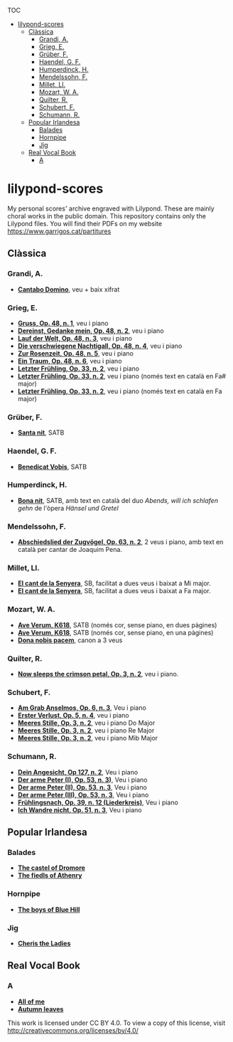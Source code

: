 TOC

- [lilypond-scores](#lilypond-scores)
  - [Clàssica](#clàssica)
    - [Grandi, A.](#grandi-a)
    - [Grieg, E.](#grieg-e)
    - [Grüber, F.](#grüber-f)
    - [Haendel, G. F.](#haendel-g-f)
    - [Humperdinck, H.](#humperdinck-h)
    - [Mendelssohn, F.](#mendelssohn-f)
    - [Millet, Ll.](#millet-ll)
    - [Mozart, W. A.](#mozart-w-a)
    - [Quilter, R.](#quilter-r)
    - [Schubert, F.](#schubert-f)
    - [Schumann, R.](#schumann-r)
  - [Popular Irlandesa](#popular-irlandesa)
    - [Balades](#balades)
    - [Hornpipe](#hornpipe)
    - [Jig](#jig)
  - [Real Vocal Book](#real-vocal-book)
    - [A](#a)

# lilypond-scores

My personal scores' archive engraved with Lilypond. These are mainly choral works in the public domain. This repository contains only the Lilypond files. You will find their PDFs on my website https://www.garrigos.cat/partitures

## Clàssica

### Grandi, A.

- **[Cantabo Domino](Grandi/cantabo-domino.ly)**, veu  + baix xifrat

### Grieg, E.

- **[Gruss, Op. 48, n. 1](Grieg/Gruss.ly)**, veu i piano
- **[Dereinst, Gedanke mein, Op. 48, n. 2](Grieg/Dereinst-gedanke-mein.ly)**, veu i piano
- **[Lauf der Welt, Op. 48, n. 3](Grieg/lauf-der-welt.ly)**, veu i piano
- **[Die verschwiegene Nachtigall, Op. 48, n. 4](Grieg/Die-verschwiegene-nachtigall.ly)**, veu i piano
- **[Zur Rosenzeit, Op. 48, n. 5](Grieg/Zur-Rosenzeit.ly)**, veu i piano
- **[Ein Traum, Op. 48, n. 6](Grieg/Ein-traum.ly)**, veu i piano
- **[Letzter Frühling, Op. 33, n. 2](Grieg/Letzter-frühling.ly)**, veu i piano
- **[Letzter Frühling, Op. 33, n. 2](Grieg/Letzter-frühling-ca.ly)**, veu i piano (només text en català en Fa# major)
- **[Letzter Frühling, Op. 33, n. 2](Grieg/Letzter-fa.ly)**, veu i piano (només text en català en Fa major)

### Grüber, F.

- **[Santa nit](Grüber/santa-nit.ly)**, SATB

### Haendel, G. F.

- **[Benedicat Vobis](Haendel/benedicat-vobis.ly)**, SATB

### Humperdinck, H.

- **[Bona nit](Humperdinck/bona-nit.ly)**, SATB, amb text en català del duo *Abends, will ich schlafen gehn* de l'òpera *Hänsel und Gretel*

### Mendelssohn, F.

- **[Abschiedslied der Zugvögel, Op. 63, n. 2](Mendelssohn/Abschiedslied-der-Zugvögel.ly)**, 2 veus i piano, amb text en català per cantar de Joaquim Pena.

### Millet, Ll.

- **[El cant de la Senyera](Millet/cant-de-la-senyera-e.ly)**, SB, facilitat a dues veus i baixat a Mi major.
- **[El cant de la Senyera](Millet/cant-de-la-senyera.ly)**, SB, facilitat a dues veus i baixat a Fa major.

### Mozart, W. A.

- **[Ave Verum, K618](Mozart/Ave-verum-k618.ly)**, SATB (només cor, sense piano, en dues pàgines)
- **[Ave Verum, K618](Mozart/Ave-verum-k618-1p.ly)**, SATB (només cor, sense piano, en una pàgines)
- **[Dona nobis pacem](Mozart/dona-nobis-pacem.ly)**, canon a 3 veus

### Quilter, R.

- **[Now sleeps the crimson petal, Op. 3, n. 2](Quilter/now-sleeps-the-crimson-petal.ly)**, veu i piano.

### Schubert, F.

- **[Am Grab Anselmos, Op. 6, n. 3](Schubert/am-grabe-anselmos.ly)**, Veu i piano
- **[Erster Verlust, Op. 5, n. 4](Schubert/erster-verlust.ly)**, veu i piano
- **[Meeres Stille, Op. 3, n. 2](Schubert/meeres-stille.ly)**, veu i piano Do Major
- **[Meeres Stille, Op. 3, n. 2](Schubert/meeres-stille-d.ly)**, veu i piano Re Major
- **[Meeres Stille, Op. 3, n. 2](Schubert/meeres-stille-ef.ly)**, veu i piano Mib Major

### Schumann, R.

- **[Dein Angesicht, Op 127, n. 2](Schumann/dein-angesicht.ly)**, Veu i piano
- **[Der arme Peter (I), Op. 53, n. 3](Schumann/der-arme-peter-I.ly))**, Veu i piano
- **[Der arme Peter (II), Op. 53, n. 3](Schumann/der-arme-peter-II.ly)**, Veu i piano
- **[Der arme Peter (III), Op. 53, n. 3](Schumann/der-arme-peter-III.ly)**, Veu i piano
- **[Frühlingsnach, Op. 39, n. 12 (Liederkreis)](Schumann/fruhlingsnacht.ly)**, Veu i piano
- **[Ich Wandre nicht, Op. 51, n. 3](Schumann/ich-wandre-nicht.ly)**, Veu i piano

## Popular Irlandesa

### Balades

- **[The castel of Dromore](irish/The%20castle%20of%20Dromore.ly)**
- **[The fiedls of Athenry](irish/The%20fields%20of%20Athenry.ly)**

### Hornpipe

- **[The boys of Blue Hill](irish/The-boys-of-blue-hill.ly)**

### Jig

- **[Cheris the Ladies](irish/Cherish-the-Ladies.ly)**

## Real Vocal Book

### A

- **[All of me](Real%20vocal%20book/all-of-me.ly)**
- **[Autumn leaves](Real%20vocal%20book/autumn-leaves.ly)**

This work is licensed under CC BY 4.0. To view a copy of this license, visit http://creativecommons.org/licenses/by/4.0/
